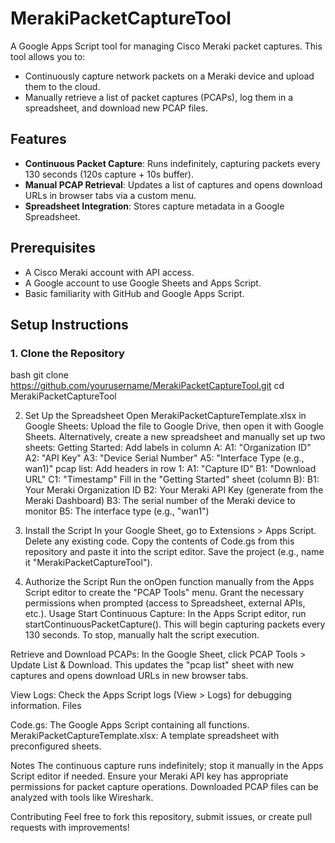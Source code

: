 # MerakiPacketCaptureTool

A Google Apps Script tool for managing Cisco Meraki packet captures. This tool allows you to:
- Continuously capture network packets on a Meraki device and upload them to the cloud.
- Manually retrieve a list of packet captures (PCAPs), log them in a spreadsheet, and download new PCAP files.

## Features
- **Continuous Packet Capture**: Runs indefinitely, capturing packets every 130 seconds (120s capture + 10s buffer).
- **Manual PCAP Retrieval**: Updates a list of captures and opens download URLs in browser tabs via a custom menu.
- **Spreadsheet Integration**: Stores capture metadata in a Google Spreadsheet.

## Prerequisites
- A Cisco Meraki account with API access.
- A Google account to use Google Sheets and Apps Script.
- Basic familiarity with GitHub and Google Apps Script.

## Setup Instructions

### 1. Clone the Repository
bash
git clone https://github.com/yourusername/MerakiPacketCaptureTool.git
cd MerakiPacketCaptureTool

2. Set Up the Spreadsheet
Open MerakiPacketCaptureTemplate.xlsx in Google Sheets:
Upload the file to Google Drive, then open it with Google Sheets.
Alternatively, create a new spreadsheet and manually set up two sheets:
Getting Started: Add labels in column A:
A1: "Organization ID"
A2: "API Key"
A3: "Device Serial Number"
A5: "Interface Type (e.g., wan1)"
pcap list: Add headers in row 1:
A1: "Capture ID"
B1: "Download URL"
C1: "Timestamp"
Fill in the "Getting Started" sheet (column B):
B1: Your Meraki Organization ID
B2: Your Meraki API Key (generate from the Meraki Dashboard)
B3: The serial number of the Meraki device to monitor
B5: The interface type (e.g., "wan1")

4. Install the Script
In your Google Sheet, go to Extensions > Apps Script.
Delete any existing code.
Copy the contents of Code.gs from this repository and paste it into the script editor.
Save the project (e.g., name it "MerakiPacketCaptureTool").

6. Authorize the Script
Run the onOpen function manually from the Apps Script editor to create the "PCAP Tools" menu.
Grant the necessary permissions when prompted (access to Spreadsheet, external APIs, etc.).
Usage
Start Continuous Capture:
In the Apps Script editor, run startContinuousPacketCapture().
This will begin capturing packets every 130 seconds. To stop, manually halt the script execution.

Retrieve and Download PCAPs:
In the Google Sheet, click PCAP Tools > Update List & Download.
This updates the "pcap list" sheet with new captures and opens download URLs in new browser tabs.

View Logs:
Check the Apps Script logs (View > Logs) for debugging information.
Files

Code.gs: The Google Apps Script containing all functions.
MerakiPacketCaptureTemplate.xlsx: A template spreadsheet with preconfigured sheets.


Notes
The continuous capture runs indefinitely; stop it manually in the Apps Script editor if needed.
Ensure your Meraki API key has appropriate permissions for packet capture operations.
Downloaded PCAP files can be analyzed with tools like Wireshark.


Contributing
Feel free to fork this repository, submit issues, or create pull requests with improvements!
